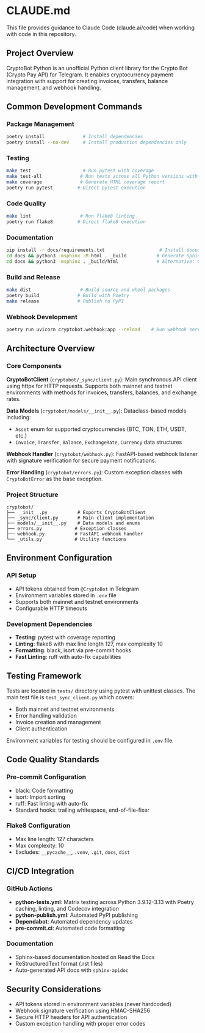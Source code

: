 # CLAUDE.md

This file provides guidance to Claude Code (claude.ai/code) when working with code in this repository.

## Project Overview

CryptoBot Python is an unofficial Python client library for the Crypto Bot (Crypto Pay API) for Telegram. It enables cryptocurrency payment integration with support for creating invoices, transfers, balance management, and webhook handling.

## Common Development Commands

### Package Management
```bash
poetry install              # Install dependencies
poetry install --no-dev     # Install production dependencies only
```

### Testing
```bash
make test                   # Run pytest with coverage
make test-all              # Run tests across all Python versions with tox
make coverage              # Generate HTML coverage report
poetry run pytest         # Direct pytest execution
```

### Code Quality
```bash
make lint                  # Run flake8 linting
poetry run flake8         # Direct flake8 execution
```

### Documentation
```bash
pip install -r docs/requirements.txt                    # Install documentation dependencies first
cd docs && python3 -msphinx -M html . _build           # Generate Sphinx HTML documentation
cd docs && python3 -msphinx . _build/html              # Alternative: Generate HTML docs directly
```

### Build and Release
```bash
make dist                  # Build source and wheel packages
poetry build              # Build with Poetry
make release              # Publish to PyPI
```

### Webhook Development
```bash
poetry run uvicorn cryptobot.webhook:app --reload    # Run webhook server with hot reload
```

## Architecture Overview

### Core Components

**CryptoBotClient** (`cryptobot/_sync/client.py`): Main synchronous API client using httpx for HTTP requests. Supports both mainnet and testnet environments with methods for invoices, transfers, balances, and exchange rates.

**Data Models** (`cryptobot/models/__init__.py`): Dataclass-based models including:
- `Asset` enum for supported cryptocurrencies (BTC, TON, ETH, USDT, etc.)
- `Invoice`, `Transfer`, `Balance`, `ExchangeRate`, `Currency` data structures

**Webhook Handler** (`cryptobot/webhook.py`): FastAPI-based webhook listener with signature verification for secure payment notifications.

**Error Handling** (`cryptobot/errors.py`): Custom exception classes with `CryptoBotError` as the base exception.

### Project Structure
```
cryptobot/
├── __init__.py           # Exports CryptoBotClient
├── _sync/client.py       # Main client implementation
├── models/__init__.py    # Data models and enums
├── errors.py            # Exception classes
├── webhook.py           # FastAPI webhook handler
└── _utils.py            # Utility functions
```

## Environment Configuration

### API Setup
- API tokens obtained from `@CryptoBot` in Telegram
- Environment variables stored in `.env` file
- Supports both mainnet and testnet environments
- Configurable HTTP timeouts

### Development Dependencies
- **Testing**: pytest with coverage reporting
- **Linting**: flake8 with max line length 127, max complexity 10
- **Formatting**: black, isort via pre-commit hooks
- **Fast Linting**: ruff with auto-fix capabilities

## Testing Framework

Tests are located in `tests/` directory using pytest with unittest classes. The main test file is `test_sync_client.py` which covers:
- Both mainnet and testnet environments
- Error handling validation
- Invoice creation and management
- Client authentication

Environment variables for testing should be configured in `.env` file.

## Code Quality Standards

### Pre-commit Configuration
- black: Code formatting
- isort: Import sorting
- ruff: Fast linting with auto-fix
- Standard hooks: trailing whitespace, end-of-file-fixer

### Flake8 Configuration
- Max line length: 127 characters
- Max complexity: 10
- Excludes: `__pycache__`, `.venv`, `.git`, `docs`, `dist`

## CI/CD Integration

### GitHub Actions
- **python-tests.yml**: Matrix testing across Python 3.9.12-3.13 with Poetry caching, linting, and Codecov integration
- **python-publish.yml**: Automated PyPI publishing
- **Dependabot**: Automated dependency updates
- **pre-commit.ci**: Automated code formatting

### Documentation
- Sphinx-based documentation hosted on Read the Docs
- ReStructuredText format (.rst files)
- Auto-generated API docs with `sphinx-apidoc`

## Security Considerations

- API tokens stored in environment variables (never hardcoded)
- Webhook signature verification using HMAC-SHA256
- Secure HTTP headers for API authentication
- Custom exception handling with proper error codes